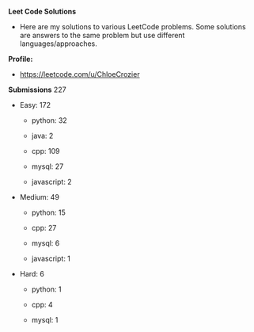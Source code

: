 **Leet Code Solutions**

- Here are my solutions to various LeetCode problems. Some solutions are answers to the same problem but use different languages/approaches.

**Profile:**

- https://leetcode.com/u/ChloeCrozier


**Submissions** 227
- Easy: 172

  -  python: 32

  -  java: 2

  -  cpp: 109

  -  mysql: 27

  -  javascript: 2


- Medium: 49

  -  python: 15

  -  cpp: 27

  -  mysql: 6

  -  javascript: 1


- Hard: 6

  -  python: 1

  -  cpp: 4

  -  mysql: 1